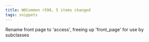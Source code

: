 ```yaml
---
title: WOCommon r598, 5 items changed
tags: snippets
---
```


Rename front page to 'access', freeing up 'front_page' for use by subclasses
